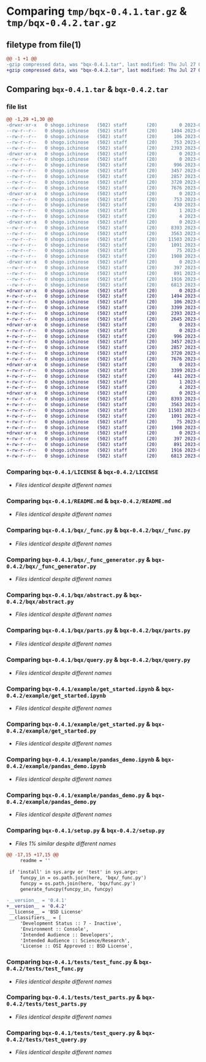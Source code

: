 # Comparing `tmp/bqx-0.4.1.tar.gz` & `tmp/bqx-0.4.2.tar.gz`

## filetype from file(1)

```diff
@@ -1 +1 @@
-gzip compressed data, was "bqx-0.4.1.tar", last modified: Thu Jul 27 08:31:06 2023, max compression
+gzip compressed data, was "bqx-0.4.2.tar", last modified: Thu Jul 27 09:05:26 2023, max compression
```

## Comparing `bqx-0.4.1.tar` & `bqx-0.4.2.tar`

### file list

```diff
@@ -1,29 +1,30 @@
-drwxr-xr-x   0 shogo.ichinose   (502) staff       (20)        0 2023-07-27 08:31:06.011219 bqx-0.4.1/
--rw-r--r--   0 shogo.ichinose   (502) staff       (20)     1494 2023-07-26 06:53:46.000000 bqx-0.4.1/LICENSE
--rw-r--r--   0 shogo.ichinose   (502) staff       (20)      106 2023-07-26 06:53:46.000000 bqx-0.4.1/MANIFEST.in
--rw-r--r--   0 shogo.ichinose   (502) staff       (20)      753 2023-07-27 08:31:06.011351 bqx-0.4.1/PKG-INFO
--rw-r--r--   0 shogo.ichinose   (502) staff       (20)     2393 2023-07-27 07:19:29.000000 bqx-0.4.1/README.md
-drwxr-xr-x   0 shogo.ichinose   (502) staff       (20)        0 2023-07-27 08:31:06.004761 bqx-0.4.1/bqx/
--rw-r--r--   0 shogo.ichinose   (502) staff       (20)        0 2023-07-26 06:53:46.000000 bqx-0.4.1/bqx/__init__.py
--rw-r--r--   0 shogo.ichinose   (502) staff       (20)      996 2023-07-26 06:53:46.000000 bqx-0.4.1/bqx/_func.py
--rw-r--r--   0 shogo.ichinose   (502) staff       (20)     3457 2023-07-26 06:53:46.000000 bqx-0.4.1/bqx/_func_generator.py
--rw-r--r--   0 shogo.ichinose   (502) staff       (20)     2857 2023-07-26 06:53:46.000000 bqx-0.4.1/bqx/abstract.py
--rw-r--r--   0 shogo.ichinose   (502) staff       (20)     3720 2023-07-26 06:53:46.000000 bqx-0.4.1/bqx/parts.py
--rw-r--r--   0 shogo.ichinose   (502) staff       (20)     7676 2023-07-26 06:53:46.000000 bqx-0.4.1/bqx/query.py
-drwxr-xr-x   0 shogo.ichinose   (502) staff       (20)        0 2023-07-27 08:31:06.006929 bqx-0.4.1/bqx.egg-info/
--rw-r--r--   0 shogo.ichinose   (502) staff       (20)      753 2023-07-27 08:31:05.000000 bqx-0.4.1/bqx.egg-info/PKG-INFO
--rw-r--r--   0 shogo.ichinose   (502) staff       (20)      430 2023-07-27 08:31:05.000000 bqx-0.4.1/bqx.egg-info/SOURCES.txt
--rw-r--r--   0 shogo.ichinose   (502) staff       (20)        1 2023-07-27 08:31:05.000000 bqx-0.4.1/bqx.egg-info/dependency_links.txt
--rw-r--r--   0 shogo.ichinose   (502) staff       (20)        4 2023-07-27 08:31:05.000000 bqx-0.4.1/bqx.egg-info/top_level.txt
-drwxr-xr-x   0 shogo.ichinose   (502) staff       (20)        0 2023-07-27 08:31:06.009014 bqx-0.4.1/example/
--rw-r--r--   0 shogo.ichinose   (502) staff       (20)     8393 2023-07-26 06:53:46.000000 bqx-0.4.1/example/get_started.ipynb
--rw-r--r--   0 shogo.ichinose   (502) staff       (20)     3563 2023-07-26 06:53:46.000000 bqx-0.4.1/example/get_started.py
--rw-r--r--   0 shogo.ichinose   (502) staff       (20)    11503 2023-07-26 06:53:46.000000 bqx-0.4.1/example/pandas_demo.ipynb
--rw-r--r--   0 shogo.ichinose   (502) staff       (20)     1091 2023-07-26 06:53:46.000000 bqx-0.4.1/example/pandas_demo.py
--rw-r--r--   0 shogo.ichinose   (502) staff       (20)       75 2023-07-27 08:31:06.011880 bqx-0.4.1/setup.cfg
--rw-r--r--   0 shogo.ichinose   (502) staff       (20)     1908 2023-07-27 07:38:02.000000 bqx-0.4.1/setup.py
-drwxr-xr-x   0 shogo.ichinose   (502) staff       (20)        0 2023-07-27 08:31:06.010954 bqx-0.4.1/tests/
--rw-r--r--   0 shogo.ichinose   (502) staff       (20)      397 2023-07-26 06:53:46.000000 bqx-0.4.1/tests/test_abstract.py
--rw-r--r--   0 shogo.ichinose   (502) staff       (20)      891 2023-07-26 06:53:46.000000 bqx-0.4.1/tests/test_func.py
--rw-r--r--   0 shogo.ichinose   (502) staff       (20)     1916 2023-07-26 06:53:46.000000 bqx-0.4.1/tests/test_parts.py
--rw-r--r--   0 shogo.ichinose   (502) staff       (20)     6813 2023-07-26 06:53:46.000000 bqx-0.4.1/tests/test_query.py
+drwxr-xr-x   0 shogo.ichinose   (502) staff       (20)        0 2023-07-27 09:05:26.623626 bqx-0.4.2/
+-rw-r--r--   0 shogo.ichinose   (502) staff       (20)     1494 2023-07-26 06:53:46.000000 bqx-0.4.2/LICENSE
+-rw-r--r--   0 shogo.ichinose   (502) staff       (20)      106 2023-07-26 06:53:46.000000 bqx-0.4.2/MANIFEST.in
+-rw-r--r--   0 shogo.ichinose   (502) staff       (20)     3399 2023-07-27 09:05:26.623770 bqx-0.4.2/PKG-INFO
+-rw-r--r--   0 shogo.ichinose   (502) staff       (20)     2393 2023-07-27 07:19:29.000000 bqx-0.4.2/README.md
+-rw-r--r--   0 shogo.ichinose   (502) staff       (20)     2645 2023-07-27 09:05:26.000000 bqx-0.4.2/README.rst
+drwxr-xr-x   0 shogo.ichinose   (502) staff       (20)        0 2023-07-27 09:05:26.616888 bqx-0.4.2/bqx/
+-rw-r--r--   0 shogo.ichinose   (502) staff       (20)        0 2023-07-26 06:53:46.000000 bqx-0.4.2/bqx/__init__.py
+-rw-r--r--   0 shogo.ichinose   (502) staff       (20)      996 2023-07-26 06:53:46.000000 bqx-0.4.2/bqx/_func.py
+-rw-r--r--   0 shogo.ichinose   (502) staff       (20)     3457 2023-07-26 06:53:46.000000 bqx-0.4.2/bqx/_func_generator.py
+-rw-r--r--   0 shogo.ichinose   (502) staff       (20)     2857 2023-07-26 06:53:46.000000 bqx-0.4.2/bqx/abstract.py
+-rw-r--r--   0 shogo.ichinose   (502) staff       (20)     3720 2023-07-26 06:53:46.000000 bqx-0.4.2/bqx/parts.py
+-rw-r--r--   0 shogo.ichinose   (502) staff       (20)     7676 2023-07-26 06:53:46.000000 bqx-0.4.2/bqx/query.py
+drwxr-xr-x   0 shogo.ichinose   (502) staff       (20)        0 2023-07-27 09:05:26.618589 bqx-0.4.2/bqx.egg-info/
+-rw-r--r--   0 shogo.ichinose   (502) staff       (20)     3399 2023-07-27 09:05:26.000000 bqx-0.4.2/bqx.egg-info/PKG-INFO
+-rw-r--r--   0 shogo.ichinose   (502) staff       (20)      441 2023-07-27 09:05:26.000000 bqx-0.4.2/bqx.egg-info/SOURCES.txt
+-rw-r--r--   0 shogo.ichinose   (502) staff       (20)        1 2023-07-27 09:05:26.000000 bqx-0.4.2/bqx.egg-info/dependency_links.txt
+-rw-r--r--   0 shogo.ichinose   (502) staff       (20)        4 2023-07-27 09:05:26.000000 bqx-0.4.2/bqx.egg-info/top_level.txt
+drwxr-xr-x   0 shogo.ichinose   (502) staff       (20)        0 2023-07-27 09:05:26.621297 bqx-0.4.2/example/
+-rw-r--r--   0 shogo.ichinose   (502) staff       (20)     8393 2023-07-26 06:53:46.000000 bqx-0.4.2/example/get_started.ipynb
+-rw-r--r--   0 shogo.ichinose   (502) staff       (20)     3563 2023-07-26 06:53:46.000000 bqx-0.4.2/example/get_started.py
+-rw-r--r--   0 shogo.ichinose   (502) staff       (20)    11503 2023-07-26 06:53:46.000000 bqx-0.4.2/example/pandas_demo.ipynb
+-rw-r--r--   0 shogo.ichinose   (502) staff       (20)     1091 2023-07-26 06:53:46.000000 bqx-0.4.2/example/pandas_demo.py
+-rw-r--r--   0 shogo.ichinose   (502) staff       (20)       75 2023-07-27 09:05:26.624836 bqx-0.4.2/setup.cfg
+-rw-r--r--   0 shogo.ichinose   (502) staff       (20)     1908 2023-07-27 09:04:58.000000 bqx-0.4.2/setup.py
+drwxr-xr-x   0 shogo.ichinose   (502) staff       (20)        0 2023-07-27 09:05:26.623282 bqx-0.4.2/tests/
+-rw-r--r--   0 shogo.ichinose   (502) staff       (20)      397 2023-07-26 06:53:46.000000 bqx-0.4.2/tests/test_abstract.py
+-rw-r--r--   0 shogo.ichinose   (502) staff       (20)      891 2023-07-26 06:53:46.000000 bqx-0.4.2/tests/test_func.py
+-rw-r--r--   0 shogo.ichinose   (502) staff       (20)     1916 2023-07-26 06:53:46.000000 bqx-0.4.2/tests/test_parts.py
+-rw-r--r--   0 shogo.ichinose   (502) staff       (20)     6813 2023-07-26 06:53:46.000000 bqx-0.4.2/tests/test_query.py
```

### Comparing `bqx-0.4.1/LICENSE` & `bqx-0.4.2/LICENSE`

 * *Files identical despite different names*

### Comparing `bqx-0.4.1/README.md` & `bqx-0.4.2/README.md`

 * *Files identical despite different names*

### Comparing `bqx-0.4.1/bqx/_func.py` & `bqx-0.4.2/bqx/_func.py`

 * *Files identical despite different names*

### Comparing `bqx-0.4.1/bqx/_func_generator.py` & `bqx-0.4.2/bqx/_func_generator.py`

 * *Files identical despite different names*

### Comparing `bqx-0.4.1/bqx/abstract.py` & `bqx-0.4.2/bqx/abstract.py`

 * *Files identical despite different names*

### Comparing `bqx-0.4.1/bqx/parts.py` & `bqx-0.4.2/bqx/parts.py`

 * *Files identical despite different names*

### Comparing `bqx-0.4.1/bqx/query.py` & `bqx-0.4.2/bqx/query.py`

 * *Files identical despite different names*

### Comparing `bqx-0.4.1/example/get_started.ipynb` & `bqx-0.4.2/example/get_started.ipynb`

 * *Files identical despite different names*

### Comparing `bqx-0.4.1/example/get_started.py` & `bqx-0.4.2/example/get_started.py`

 * *Files identical despite different names*

### Comparing `bqx-0.4.1/example/pandas_demo.ipynb` & `bqx-0.4.2/example/pandas_demo.ipynb`

 * *Files identical despite different names*

### Comparing `bqx-0.4.1/example/pandas_demo.py` & `bqx-0.4.2/example/pandas_demo.py`

 * *Files identical despite different names*

### Comparing `bqx-0.4.1/setup.py` & `bqx-0.4.2/setup.py`

 * *Files 1% similar despite different names*

```diff
@@ -17,15 +17,15 @@
     readme = ''
 
 if 'install' in sys.argv or 'test' in sys.argv:
     funcpy_in = os.path.join(here, 'bqx/_func.py')
     funcpy = os.path.join(here, 'bqx/func.py')
     generate_funcpy(funcpy_in, funcpy)
 
-__version__ = '0.4.1'
+__version__ = '0.4.2'
 __license__ = 'BSD License'
 __classifiers__ = [
     'Development Status :: 7 - Inactive',
     'Environment :: Console',
     'Intended Audience :: Developers',
     'Intended Audience :: Science/Research',
     'License :: OSI Approved :: BSD License',
```

### Comparing `bqx-0.4.1/tests/test_func.py` & `bqx-0.4.2/tests/test_func.py`

 * *Files identical despite different names*

### Comparing `bqx-0.4.1/tests/test_parts.py` & `bqx-0.4.2/tests/test_parts.py`

 * *Files identical despite different names*

### Comparing `bqx-0.4.1/tests/test_query.py` & `bqx-0.4.2/tests/test_query.py`

 * *Files identical despite different names*

